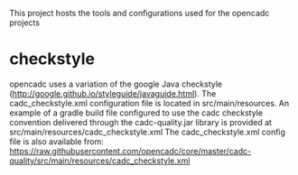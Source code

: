 This project hosts the tools and configurations used for the opencadc projects

checkstyle
==========

opencadc uses a variation of the google Java checkstyle (http://google.github.io/styleguide/javaguide.html).
The cadc_checkstyle.xml configuration file is located in src/main/resources. An example of a gradle build file
configured to use the cadc checkstyle convention delivered through the cadc-quality.jar library is provided
at src/main/resources/cadc_checkstyle.xml
The cadc_checkstyle.xml config file is also available from:
  https://raw.githubusercontent.com/opencadc/core/master/cadc-quality/src/main/resources/cadc_checkstyle.xml
